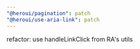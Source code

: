 ```yaml
---
"@heroui/pagination": patch
"@heroui/use-aria-link": patch
---
```


refactor: use handleLinkClick from RA's utils
